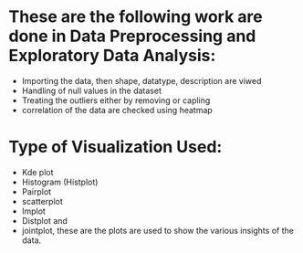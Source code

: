 # These are the following work are done in Data Preprocessing and Exploratory Data Analysis:
* Importing the data, then shape, datatype, description are viwed
* Handling of null values in the dataset 
* Treating the outliers either by removing or capling 
* correlation of the data are checked using heatmap
# Type of Visualization Used:
* Kde plot
* Histogram (Histplot)
* Pairplot
* scatterplot
* lmplot 
* Distplot and
* jointplot, these are the plots are used to show the various insights of the data.
